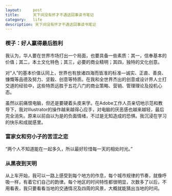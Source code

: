 ```yaml
---
layout:     post
title:      天下间没有怀才不遇这回事读书笔记
category:   life
description: 天下间没有怀才不遇这回事读书笔记
---
```

### 楔子：好人赢得最后胜利

我认为，华人要在世界市场打出一个局面，也要具备一些素质：其一，信奉基本的价值；其二，本土文化特色；其三，必要的商业精明；其四，独特的文化创意。


对“人”的基本价值认同上，世界也有放诸四海而皆准的标准—诚实、正直、善良、慷慨等品德及努力、坚毅、创意等特质。在我和全世界杰出的创意或设计界人士打交道的经验中，这些特质远胜于五花八门的商业策略、营销、管理理论及投机心态。

虽然以前痛恨电脑，但还是要硬着头皮来学。在Adobe工作人员亲切地示范和教导下，我对Illustrator的操作越来越得心应手，对电脑的厌恶感也越来越轻，最后完全消失。原来以前自以为是的负面情绪，不过是无知造成的恐惧。我沉浸在学习的快乐和成就感里。

### 富家女和穷小子的苦涩之恋

“两个人不知道能在一起多久，所以最好珍惜每一天的相处时光。”

### 从黑夜到天明

从上车开始，我可以一路上感受到每个地方的作息，每个城市规律的节奏，就像呼吸一样，有着它们自己的韵律。每个地区的时间特性都很明显，次数多了以后，不用看表，我只要看看当地的交通情况及四周的风景，大概就能猜出当地的时间。